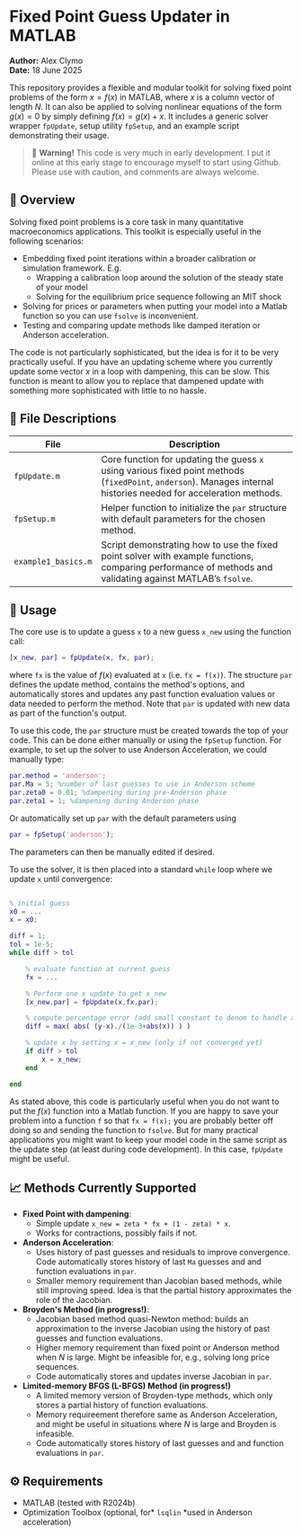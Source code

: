 # Fixed Point Guess Updater in MATLAB

**Author:** Alex Clymo  
**Date:** 18 June 2025

This repository provides a flexible and modular toolkit for solving fixed point problems of the form $x = f(x)$ in MATLAB, where $x$ is a column vector of length $N$. It can also be applied to solving nonlinear equations of the form $g(x) = 0$ by simply defining $f(x) = g(x) + x$. It includes a generic solver wrapper `fpUpdate`, setup utility `fpSetup`, and an example script demonstrating their usage.

> 🚧 **Warning!** This code is very much in early development. I put it online at this early stage to encourage myself to start using Github. Please use with caution, and comments are always welcome. 

## 🔧 Overview

Solving fixed point problems is a core task in many quantitative macroeconomics applications. This toolkit is especially useful in the following scenarios:

- Embedding fixed point iterations within a broader calibration or simulation framework. E.g.
    - Wrapping a calibration loop around the solution of the steady state of your model
    - Solving for the equilibrium price sequence following an MIT shock
- Solving for prices or parameters when putting your model into a Matlab function so you can use `fsolve` is inconvenient.
- Testing and comparing update methods like damped iteration or Anderson acceleration.

The code is not particularly sophisticated, but the idea is for it to be very practically useful. If you have an updating scheme where you currently update some vector $x$ in a loop with dampening, this can be slow. This function is meant to allow you to replace that dampened update with something more sophisticated with little to no hassle. 

## 📁 File Descriptions

| File               | Description |
|--------------------|-------------|
| `fpUpdate.m`       | Core function for updating the guess `x` using various fixed point methods (`fixedPoint`, `anderson`). Manages internal histories needed for acceleration methods. |
| `fpSetup.m`        | Helper function to initialize the `par` structure with default parameters for the chosen method. |
| `example1_basics.m`| Script demonstrating how to use the fixed point solver with example functions, comparing performance of methods and validating against MATLAB’s `fsolve`. |

## 🚀 Usage

The core use is to update a guess `x` to a new guess `x_new` using the function call:
```matlab
[x_new, par] = fpUpdate(x, fx, par);
```
where `fx` is the value of $f(x)$ evaluated at `x` (i.e. `fx = f(x)`). The structure `par` defines the update method, contains the method's options, and automatically stores and updates any past function evaluation values or data needed to perform the method. Note that `par` is updated with new data as part of the function's output.

To use this code, the `par` structure must be created towards the top of your code. This can be done either manually or using the `fpSetup` function. For example, to set up the solver to use Anderson Acceleration, we could manually type:
```matlab
par.method = 'anderson';
par.Ma = 5; %number of last guesses to use in Anderson scheme
par.zeta0 = 0.01; %dampening during pre-Anderson phase
par.zeta1 = 1; %dampening during Anderson phase
```
Or automatically set up `par` with the default parameters using
```matlab
par = fpSetup('anderson');
```
The parameters can then be manually edited if desired.

To use the solver, it is then placed into a standard `while` loop where we update `x` until convergence:
```matlab

% initial guess
x0 = ...
x = x0;

diff = 1;
tol = 1e-5;
while diff > tol

    % evaluate function at current guess
    fx = ...

    % Perform one x update to get x_new
    [x_new,par] = fpUpdate(x,fx,par);

    % compute percentage error (add small constant to denom to handle x=0)
    diff = max( abs( (y-x)./(1e-3+abs(x)) ) )

    % update x by setting x = x_new (only if not converged yet)
    if diff > tol
        x = x_new;
    end

end
```
As stated above, this code is particularly useful when you do not want to put the $f(x)$ function into a Matlab function. If you are happy to save your problem into a function `f` so that `fx = f(x);` you are probably better off doing so and sending the function to `fsolve`. 
But for many practical applications you might want to keep your model code in the same script as the update step (at least during code development). In this case, `fpUpdate` might be useful.

## 📈 Methods Currently Supported

- **Fixed Point with dampening**:
    - Simple update `x_new = zeta * fx + (1 - zeta) * x`.
    - Works for contractions, possibly fails if not.
- **Anderson Acceleration**:
    - Uses history of past guesses and residuals to improve convergence. Code automatically stores history of last `Ma` guesses and and function evaluations in `par`.
    - Smaller memory requirement than Jacobian based methods, while still improving speed. Idea is that the partial history approximates the role of the Jacobian.
- **Broyden's Method (in progress!)**:
    - Jacobian based method quasi-Newton method: builds an approximation to the inverse Jacobian using the history of past guesses and function evaluations. 
    - Higher memory requirement than fixed point or Anderson method when $N$ is large. Might be infeasible for, e.g., solving long price sequences.
    - Code automatically stores and updates inverse Jacobian in `par`.
- **Limited-memory BFGS (L-BFGS) Method (in progress!)**
    - A limited memory version of Broyden-type methods, which only stores a partial history of function evaluations.
    - Memory requireement therefore same as Anderson Acceleration, and might be useful in situations where $N$ is large and Broyden is infeasible.
    - Code automatically stores history of last guesses and and function evaluations in `par`.

## ⚙️ Requirements

- MATLAB (tested with R2024b)
- Optimization Toolbox (optional, for* `lsqlin` *used in Anderson acceleration)
